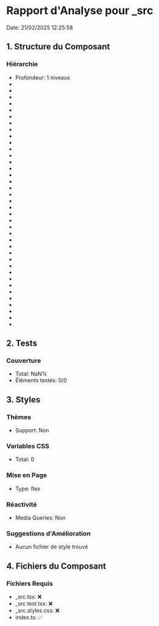 # Rapport d'Analyse pour \_src

Date: 21/02/2025 12:25:58

## 1. Structure du Composant

### Hiérarchie

- Profondeur: 1 niveaux
- <ReadonlyRangeTree>
- <ReadonlyRangeTree>
- <number>
- <ReadonlyRangeTree>
- <number>
- <number>
- <number>
- <number>
- <number>
- <number>
- <number>
- <number>
- <number>
- <number>
- <ProcessCov>
- <ScriptCov>
- <FunctionCov>
- <RangeCov>
- <ScriptCov>
- <ScriptCov>
- <FunctionCov>
- <FunctionCov>
- <RangeCov>
- <RangeCov>
- <ProcessCov>
- <string>
- <ScriptCov>
- <string>
- <FunctionCov>
- <FunctionCov>
- <RangeTree>
- <RangeTree>
- <number>
- <RangeTree>
- <number>
- <number>
- <number>
- <RangeCov>

## 2. Tests

### Couverture

- Total: NaN%
- Éléments testés: 0/0

## 3. Styles

### Thèmes

- Support: Non

### Variables CSS

- Total: 0

### Mise en Page

- Type: flex

### Réactivité

- Media Queries: Non

### Suggestions d'Amélioration

- Aucun fichier de style trouvé

## 4. Fichiers du Composant

### Fichiers Requis

- \_src.tsx: ❌
- \_src.test.tsx: ❌
- \_src.styles.css: ❌
- index.ts: ✅
